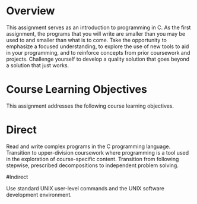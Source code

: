 # Overview
This assignment serves as an introduction to programming in C. As the first assignment, the programs that you will write are smaller than you may be used to and smaller than what is to come. Take the opportunity to emphasize a focused understanding, to explore the use of new tools to aid in your programming, and to reinforce concepts from prior coursework and projects. Challenge yourself to develop a quality solution that goes beyond a solution that just works.

 

# Course Learning Objectives
This assignment addresses the following course learning objectives.

  # Direct

Read and write complex programs in the C programming language.
Transition to upper-division coursework where programming is a tool used in the exploration of course-specific content.
Transition from following stepwise, prescribed decompositions to independent problem solving.
  
  #Indirect

Use standard UNIX user-level commands and the UNIX software development environment.
